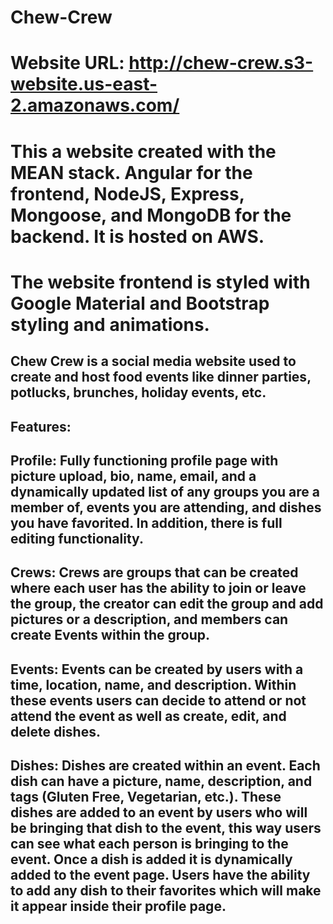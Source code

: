 # Chew-Crew
# Website URL: http://chew-crew.s3-website.us-east-2.amazonaws.com/

# This a website created with the MEAN stack. Angular for the frontend, NodeJS, Express, Mongoose, and MongoDB for the backend. It is hosted on AWS.
# The website frontend is styled with Google Material and Bootstrap styling and animations.

## Chew Crew is a social media website used to create and host food events like dinner parties, potlucks, brunches, holiday events, etc.
## Features:
##     Profile: Fully functioning profile page with picture upload, bio, name, email, and a dynamically updated list of any groups you are a member of, events you are attending, and dishes you have favorited. In addition, there is full editing functionality.
##    Crews: Crews are groups that can be created where each user has the ability to join or leave the group, the creator can edit the group and add pictures or a description, and members can create Events within the group.
##    Events: Events can be created by users with a time, location, name, and description. Within these events users can decide to attend or not attend the event as well as create, edit, and delete dishes.
##    Dishes: Dishes are created within an event. Each dish can have a picture, name, description, and tags (Gluten Free, Vegetarian, etc.). These dishes are added to an event by users who will be bringing that dish to the event, this way users can see what each person is bringing to the event. Once a dish is added it is dynamically added to the event page. Users have the ability to add any dish to their favorites which will make it appear inside their profile page.
